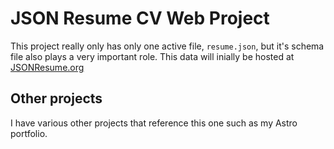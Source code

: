 # JSON Resume CV Web Project

This project really only has only one active file, `resume.json`, but it's schema file also plays a very important role. This data will inially be hosted at [JSONResume.org](https://registry.jsonresume.org/bradykelly)

## Other projects

I have various other projects that reference this one such as my Astro portfolio.
